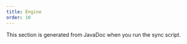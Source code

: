 ```yaml
---
title: Engine
order: 10
---
```


This section is generated from JavaDoc when you run the sync script.
